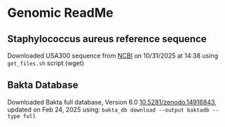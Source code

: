 # Genomic ReadMe 



## Staphylococcus aureus reference sequence 

Downloaded USA300 sequence from [NCBI](https://www-ncbi-nlm-nih-gov.proxy.lib.duke.edu/datasets/genome/GCF_000013465.1/) on 10/31/2025 at 14:38 using `get_files.sh` script (wget)





## Bakta Database

Downloaded Bakta full database, Version 6.0 [10.5281/zenodo.14916843](https://doi.org/10.5281/zenodo.14916843), updated on Feb 24, 2025 using: `bakta_db download --output baktadb --type full` 